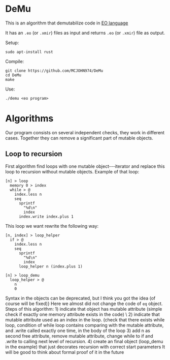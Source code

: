 # DeMu
This is an algorithm that demutabilize code in [EO language](https://github.com/objectionary/eo)

It has an ``.eo`` (or ``.xmir``) files as input and returns ``.eo`` (or ``.xmir``) file as output.

Setup:
```
sudo apt-install rust
```
Compile:
```
git clone https://github.com/MCJOHN974/DeMu
cd DeMu
make
```
Use:
```
./demu <eo program>
```

# Algorithms

Our program consists on several independent checks, they work in different cases. Together they can remove a significant part of mutable objects.

## Loop to recursion
First algorithm find loops with one mutable object---iterator and replace this loop to recursion without mutable objects. Example of that loop:
```
[n] > loop
  memory 0 > index
  while > @
    index.less n
    seq
      sprintf
        "%d\n"
        index
      index.write index.plus 1
```

This loop we want rewrite the following way:

```
[n, index] > loop_helper
  if > @
    index.less n
    seq
      sprintf
        "%d\n"
        index
      loop_helper n (index.plus 1)
      
[n] > loop_demu
  loop_helper > @
    n
    0
```
Syntax in the objects can be deprecated, but I think you got the idea (of course will be fixed)}
Here we almost did not change the code of ``eq`` object. 
Steps of this algorithm:
    1)  indicate that object has mutable attribute (simple check if exactly one memory attribute exists in the code) \\
    2) indicate that mutable attribute used as an index in the loop.  (check that there exists while loop, condition of while loop contains comparing with the mutable attribute, and .write called exactly one time, in the body of the loop
    3) add n as second free attribute, remove mutable attribute, change while to if and .write to calling next level of recursion.
    4) create an final object (loop\_demu in the example) that just decorates recursion with correct start parameters
It will be good to think about formal proof of it in the future
